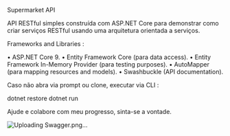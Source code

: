 Supermarket API


API RESTful simples construída com ASP.NET Core para demonstrar como criar serviços RESTful usando uma arquitetura orientada a serviços.

Frameworks and Libraries : 

• ASP.NET Core 9.
• Entity Framework Core (para data access).
• Entity Framework In-Memory Provider (para testing purposes).
• AutoMapper (para mapping resources and models).
• Swashbuckle (API documentation).


Caso não abra via prompt ou clone, executar via CLI :

dotnet restore
dotnet run

Ajude e colabore com meu progresso, sinta-se a vontade.


![Uploading Swagger.png…]()
